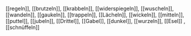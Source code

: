 [[regeln]], [[brutzeln]], [[krabbeln]], [[widerspiegeln]], [[wuscheln]], [[wandeln]], [[gaukeln]], [[trappeln]], [[Lächeln]], [[wickeln]], [[mitteln]], [[puttel]], [[jubeln]], [[Drittel]], [[Gabel]], [[dunkel]], [[wurzeln]], [[Esel]]
, [[schnüffeln]]